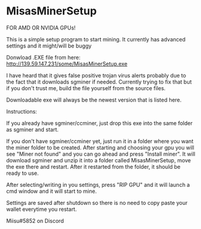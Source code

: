 # MisasMinerSetup
FOR AMD OR NVIDIA GPUs!

This is a simple setup program to start mining.
It currently has advanced settings and it might/will be buggy

Donwload .EXE file from here: http://139.59.147.231/some/MisasMinerSetup.exe

I have heard that it gives false positive trojan virus alerts probably due to the fact that it downloads sgminer if needed.
Currently trying to fix that but if you don't trust me, build the file yourself from the source files.

Downloadable exe will always be the newest version that is listed here.

Instructions:

If you already have sgminer/ccminer, just drop this exe into the same folder as sgminer and start.


If you don't have sgminer/ccminer yet, just run it in a folder where you want the miner folder to be created.
After starting and choosing your gpu you will see "Miner not found" and you can go ahead and press "Install miner".
It will download sgminer and unzip it into a folder called MisasMinerSetup, move the exe there and restart.
After it restarted from the folder, it should be ready to use.

After selecting/writing in you settings, press "RIP GPU" and it will launch a cmd window and it will start to mine.

Settings are saved after shutdown so there is no need to copy paste your wallet everytime you restart.

Miisu#5852 on Discord
